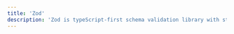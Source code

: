 ```yaml
---
title: 'Zod'
description: 'Zod is typeScript-first schema validation library with static type inference'
---
```

